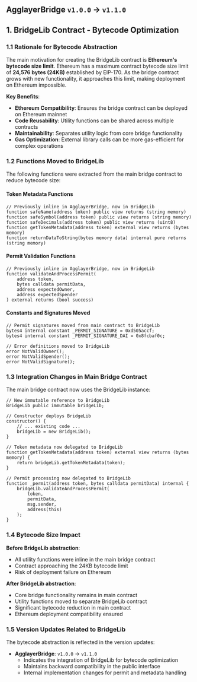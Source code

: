 ## AgglayerBridge `v1.0.0` → `v1.1.0`

## 1. BridgeLib Contract - Bytecode Optimization

### 1.1 Rationale for Bytecode Abstraction

The main motivation for creating the BridgeLib contract is **Ethereum's bytecode size limit**. Ethereum has a maximum contract bytecode size limit of **24,576 bytes (24KB)** established by EIP-170. As the bridge contract grows with new functionality, it approaches this limit, making deployment on Ethereum impossible.

**Key Benefits**:

- **Ethereum Compatibility**: Ensures the bridge contract can be deployed on Ethereum mainnet
- **Code Reusability**: Utility functions can be shared across multiple contracts
- **Maintainability**: Separates utility logic from core bridge functionality
- **Gas Optimization**: External library calls can be more gas-efficient for complex operations

### 1.2 Functions Moved to BridgeLib

The following functions were extracted from the main bridge contract to reduce bytecode size:

#### Token Metadata Functions

```solidity
// Previously inline in AgglayerBridge, now in BridgeLib
function safeName(address token) public view returns (string memory)
function safeSymbol(address token) public view returns (string memory)
function safeDecimals(address token) public view returns (uint8)
function getTokenMetadata(address token) external view returns (bytes memory)
function returnDataToString(bytes memory data) internal pure returns (string memory)
```

#### Permit Validation Functions

```solidity
// Previously inline in AgglayerBridge, now in BridgeLib
function validateAndProcessPermit(
    address token,
    bytes calldata permitData,
    address expectedOwner,
    address expectedSpender
) external returns (bool success)
```

#### Constants and Signatures Moved

```solidity
// Permit signatures moved from main contract to BridgeLib
bytes4 internal constant _PERMIT_SIGNATURE = 0xd505accf;
bytes4 internal constant _PERMIT_SIGNATURE_DAI = 0x8fcbaf0c;

// Error definitions moved to BridgeLib
error NotValidOwner();
error NotValidSpender();
error NotValidSignature();
```

### 1.3 Integration Changes in Main Bridge Contract

The main bridge contract now uses the BridgeLib instance:

```solidity
// New immutable reference to BridgeLib
BridgeLib public immutable bridgeLib;

// Constructor deploys BridgeLib
constructor() {
    // ... existing code ...
    bridgeLib = new BridgeLib();
}

// Token metadata now delegated to BridgeLib
function getTokenMetadata(address token) external view returns (bytes memory) {
    return bridgeLib.getTokenMetadata(token);
}

// Permit processing now delegated to BridgeLib
function _permit(address token, bytes calldata permitData) internal {
    bridgeLib.validateAndProcessPermit(
        token,
        permitData,
        msg.sender,
        address(this)
    );
}
```

### 1.4 Bytecode Size Impact

**Before BridgeLib abstraction**:

- All utility functions were inline in the main bridge contract
- Contract approaching the 24KB bytecode limit
- Risk of deployment failure on Ethereum

**After BridgeLib abstraction**:

- Core bridge functionality remains in main contract
- Utility functions moved to separate BridgeLib contract
- Significant bytecode reduction in main contract
- Ethereum deployment compatibility ensured

### 1.5 Version Updates Related to BridgeLib

The bytecode abstraction is reflected in the version updates:

- **AgglayerBridge**: `v1.0.0` → `v1.1.0`
    - Indicates the integration of BridgeLib for bytecode optimization
    - Maintains backward compatibility in the public interface
    - Internal implementation changes for permit and metadata handling
